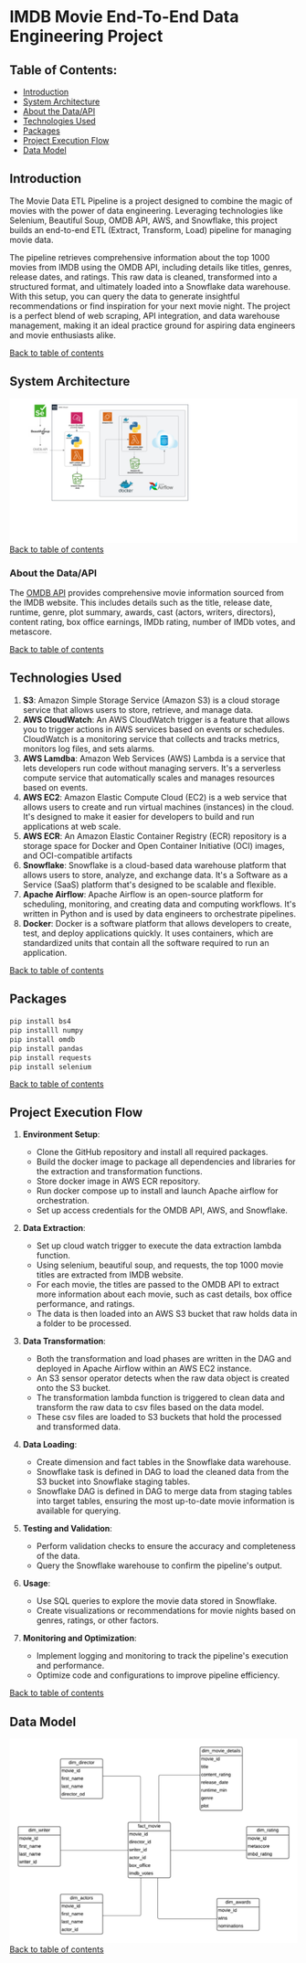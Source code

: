 # IMDB Movie End-To-End Data Engineering Project

## Table of Contents:
   - [Introduction](https://github.com/alycet/movie-data-etl-pipeline/blob/main/README.md#introduction)
   - [System Architecture](https://github.com/alycet/movie-data-etl-pipeline/blob/main/README.md#system-architecture)
   - [About the Data/API](https://github.com/alycet/movie-data-etl-pipeline/blob/main/README.md#about-the-dataapi)
   - [Technologies Used](https://github.com/alycet/movie-data-etl-pipeline/blob/main/README.md#technologies-used)
   - [Packages](https://github.com/alycet/movie-data-etl-pipeline/blob/main/README.md#packages)
   - [Project Execution Flow](https://github.com/alycet/movie-data-etl-pipeline/tree/main?tab=readme-ov-file#project-execution-flow)
   - [Data Model](https://github.com/alycet/movie-data-etl-pipeline/blob/main/README.md#data-model)

## Introduction
The Movie Data ETL Pipeline is a project designed to combine the magic of movies with the power of data engineering. Leveraging technologies like Selenium, Beautiful Soup, OMDB API, AWS, and Snowflake, this project builds an end-to-end ETL (Extract, Transform, Load) pipeline for managing movie data.

The pipeline retrieves comprehensive information about the top 1000 movies from IMDB using the OMDB API, including details like titles, genres, release dates, and ratings. This raw data is cleaned, transformed into a structured format, and ultimately loaded into a Snowflake data warehouse. With this setup, you can query the data to generate insightful recommendations or find inspiration for your next movie night. The project is a perfect blend of web scraping, API integration, and data warehouse management, making it an ideal practice ground for aspiring data engineers and movie enthusiasts alike.

[Back to table of contents](https://github.com/alycet/movie-data-etl-pipeline/blob/main/README.md#table-of-contents)

## System Architecture
![Architecture Diagram](https://github.com/alycet/movie-data-etl-pipeline/blob/main/IMDB%20Movie%20Pipeline%20Architecture%20-%20Page%201.png)
[Back to table of contents](https://github.com/alycet/movie-data-etl-pipeline/blob/main/README.md#table-of-contents)
### About the Data/API
The [OMDB API](https://www.omdbapi.com/) provides comprehensive movie information sourced from the IMDB website. This includes details such as the title, release date, runtime, genre, plot summary, awards, cast (actors, writers, directors), content rating, box office earnings, IMDb rating, number of IMDb votes, and metascore.

[Back to table of contents](https://github.com/alycet/movie-data-etl-pipeline/blob/main/README.md#table-of-contents)



## Technologies Used
1.  **S3**: Amazon Simple Storage Service (Amazon S3) is a cloud storage service that allows users to store, retrieve, and manage data.
2.  **AWS CloudWatch**: An AWS CloudWatch trigger is a feature that allows you to trigger actions in AWS services based on events or schedules. CloudWatch is a monitoring service that collects and tracks metrics, monitors log files, and sets alarms.
3.  **AWS Lamdba**: Amazon Web Services (AWS) Lambda is a service that lets developers run code without managing servers. It's a serverless compute service that automatically scales and manages resources based on events.
4.  **AWS EC2**: Amazon Elastic Compute Cloud (EC2) is a web service that allows users to create and run virtual machines (instances) in the cloud. It's designed to make it easier for developers to build and run applications at web scale.
5.  **AWS ECR**: An Amazon Elastic Container Registry (ECR) repository is a storage space for Docker and Open Container Initiative (OCI) images, and OCI-compatible artifacts
6.  **Snowflake**: Snowflake is a cloud-based data warehouse platform that allows users to store, analyze, and exchange data. It's a Software as a Service (SaaS) platform that's designed to be scalable and flexible.
7.  **Apache Airflow**: Apache Airflow is an open-source platform for scheduling, monitoring, and creating data and computing workflows. It's written in Python and is used by data engineers to orchestrate pipelines.
8.  **Docker**: Docker is a software platform that allows developers to create, test, and deploy applications quickly. It uses containers, which are standardized units that contain all the software required to run an application.

[Back to table of contents](https://github.com/alycet/movie-data-etl-pipeline/blob/main/README.md#table-of-contents)

## Packages

```
pip install bs4
pip installl numpy
pip install omdb
pip install pandas
pip install requests
pip install selenium
```
[Back to table of contents](https://github.com/alycet/movie-data-etl-pipeline/blob/main/README.md#table-of-contents)

## Project Execution Flow
1. **Environment Setup**:

   - Clone the GitHub repository and install all required packages.
   - Build the docker image to package all dependencies and libraries for the extraction and transformation functions.
   - Store docker image in AWS ECR repository.
   - Run docker compose up to install and launch Apache airflow for orchestration.
   - Set up access credentials for the OMDB API, AWS, and Snowflake.

2. **Data Extraction**:

   - Set up cloud watch trigger to execute the data extraction lambda function.
   - Using selenium, beautiful soup, and requests, the top 1000 movie titles are extracted from IMDB website.
   - For each movie, the titles are passed to the OMDB API to extract more information about each movie, such as cast details, box office performance, and ratings.
   - The data is then loaded into an AWS S3 bucket that raw holds data in a folder to be processed. 

3. **Data Transformation**:

   - Both the transformation and load phases are written in the DAG and deployed in Apache Airflow within an AWS EC2 instance.
   - An S3 sensor operator detects when the raw data object is created onto the S3 bucket.
   - The transformation lambda function is triggered to clean data and transform the raw data to csv files based on the data model.
   - These csv files are loaded to S3 buckets that hold the processed and transformed data.

4. **Data Loading**:

   - Create dimension and fact tables in the Snowflake data warehouse.
   - Snowflake task is defined in DAG to load the cleaned data from the S3 bucket into Snowflake staging tables.
   - Snowflake DAG is defined in DAG to merge data from staging tables into target tables, ensuring the most up-to-date movie information is available for querying.

5. **Testing and Validation**:

   - Perform validation checks to ensure the accuracy and completeness of the data.
   - Query the Snowflake warehouse to confirm the pipeline's output.

6. **Usage**:

   - Use SQL queries to explore the movie data stored in Snowflake.
   - Create visualizations or recommendations for movie nights based on genres, ratings, or other factors.

7. **Monitoring and Optimization**:

   - Implement logging and monitoring to track the pipeline's execution and performance.
   - Optimize code and configurations to improve pipeline efficiency.

[Back to table of contents](https://github.com/alycet/movie-data-etl-pipeline/blob/main/README.md#table-of-contents)

## Data Model
![Data Model](https://github.com/alycet/movie-data-etl-pipeline/blob/main/Movie%20DB%20Dimensional%20Model.png)
[Back to table of contents](https://github.com/alycet/movie-data-etl-pipeline/blob/main/README.md#table-of-contents)
